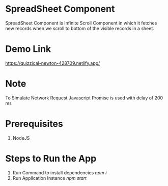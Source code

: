 # SpreadSheet Component

SpreadSheet Component is Infinite Scroll Component in which it fetches new records when we scroll to bottom of the visible records in a sheet.

# Demo Link
https://quizzical-newton-428709.netlify.app/

# Note

To Simulate Network Request Javascript Promise is used with delay of 200 ms

# Prerequisites

1. NodeJS

# Steps to Run the App

1. Run Command to install dependencies _npm i_
2. Run Application Instance _npm start_
